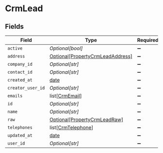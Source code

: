 # CrmLead


## Fields

| Field                                                                             | Type                                                                              | Required                                                                          | Description                                                                       |
| --------------------------------------------------------------------------------- | --------------------------------------------------------------------------------- | --------------------------------------------------------------------------------- | --------------------------------------------------------------------------------- |
| `active`                                                                          | *Optional[bool]*                                                                  | :heavy_minus_sign:                                                                | N/A                                                                               |
| `address`                                                                         | [Optional[PropertyCrmLeadAddress]](../../models/shared/propertycrmleadaddress.md) | :heavy_minus_sign:                                                                | N/A                                                                               |
| `company_id`                                                                      | *Optional[str]*                                                                   | :heavy_minus_sign:                                                                | N/A                                                                               |
| `contact_id`                                                                      | *Optional[str]*                                                                   | :heavy_minus_sign:                                                                | N/A                                                                               |
| `created_at`                                                                      | [date](https://docs.python.org/3/library/datetime.html#date-objects)              | :heavy_minus_sign:                                                                | N/A                                                                               |
| `creator_user_id`                                                                 | *Optional[str]*                                                                   | :heavy_minus_sign:                                                                | N/A                                                                               |
| `emails`                                                                          | list[[CrmEmail](../../models/shared/crmemail.md)]                                 | :heavy_minus_sign:                                                                | N/A                                                                               |
| `id`                                                                              | *Optional[str]*                                                                   | :heavy_minus_sign:                                                                | N/A                                                                               |
| `name`                                                                            | *Optional[str]*                                                                   | :heavy_minus_sign:                                                                | N/A                                                                               |
| `raw`                                                                             | [Optional[PropertyCrmLeadRaw]](../../models/shared/propertycrmleadraw.md)         | :heavy_minus_sign:                                                                | N/A                                                                               |
| `telephones`                                                                      | list[[CrmTelephone](../../models/shared/crmtelephone.md)]                         | :heavy_minus_sign:                                                                | N/A                                                                               |
| `updated_at`                                                                      | [date](https://docs.python.org/3/library/datetime.html#date-objects)              | :heavy_minus_sign:                                                                | N/A                                                                               |
| `user_id`                                                                         | *Optional[str]*                                                                   | :heavy_minus_sign:                                                                | N/A                                                                               |